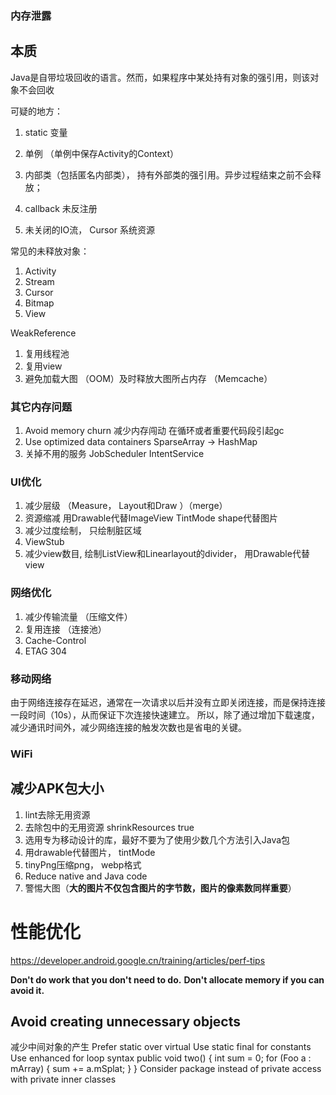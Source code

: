 ### 内存泄露

## 本质
Java是自带垃圾回收的语言。然而，如果程序中某处持有对象的强引用，则该对象不会回收

可疑的地方：
1. static 变量
3. 单例 （单例中保存Activity的Context）
4. 内部类（包括匿名内部类）， 持有外部类的强引用。异步过程结束之前不会释放；
5. callback 未反注册

2. 未关闭的IO流， Cursor  系统资源

常见的未释放对象：
1. Activity
2. Stream
3. Cursor
4. Bitmap
5. View

WeakReference

1. 复用线程池
2. 复用view
3. 避免加载大图 （OOM）及时释放大图所占内存 （Memcache）

### 其它内存问题
1. Avoid memory churn 减少内存闯动  在循环或者重要代码段引起gc
2. Use optimized data containers  SparseArray -> HashMap
3. 关掉不用的服务  JobScheduler  IntentService


### UI优化
1. 减少层级 （Measure， Layout和Draw ）（merge）
2. 资源缩减 用Drawable代替ImageView TintMode  shape代替图片
3. 减少过度绘制， 只绘制脏区域 
4. ViewStub
5.  减少view数目, 绘制ListView和Linearlayout的divider， 用Drawable代替view

### 网络优化
1. 减少传输流量 （压缩文件）
2. 复用连接 （连接池）
3. Cache-Control
4. ETAG 304

### 移动网络
由于网络连接存在延迟，通常在一次请求以后并没有立即关闭连接，而是保持连接一段时间（10s），从而保证下次连接快速建立。
所以，除了通过增加下载速度，减少通讯时间外，减少网络连接的触发次数也是省电的关键。

### WiFi


## 减少APK包大小
1. lint去除无用资源
2. 去除包中的无用资源 shrinkResources true
3. 选用专为移动设计的库，最好不要为了使用少数几个方法引入Java包
4. 用drawable代替图片， tintMode
5. tinyPng压缩png， webp格式
6. Reduce native and Java code
7. 警惕大图（**大的图片不仅包含图片的字节数，图片的像素数同样重要**）


# 性能优化 

https://developer.android.google.cn/training/articles/perf-tips

**Don't do work that you don't need to do.**
**Don't allocate memory if you can avoid it.**

## Avoid creating unnecessary objects
减少中间对象的产生
Prefer static over virtual
Use static final for constants
Use enhanced for loop syntax
    public void two() {
        int sum = 0;
        for (Foo a : mArray) {
            sum += a.mSplat;
        }
    }
Consider package instead of private access with private inner classes







